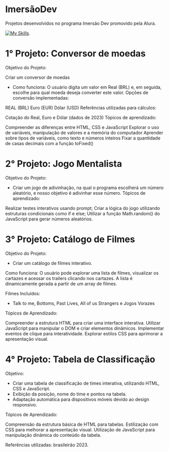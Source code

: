 # ImersãoDev 
Projetos desenvolvidos no programa Imersão Dev promovido pela Alura.

[![My Skills](https://skillicons.dev/icons?i=html,css,javascript&theme=light)](https://skillicons.dev).

# 1° Projeto: Conversor de moedas
Objetivo do Projeto:

Criar um conversor de moedas
- Como funciona: O usuário digita um valor em Real (BRL) e, em seguida, escolhe para qual moeda deseja converter este valor. Opções de conversão implementadas:

REAL (BRL)
Euro (EUR)
Dólar (USD)
Referências utilizadas para cálculos:

Cotação do Real, Euro e Dólar (dados de 2023)
Tópicos de aprendizado:

Compreender as diferenças entre HTML, CSS e JavaScript
Explorar o uso de variáveis, manipulação de valores e a memória do computador
Aprender sobre tipos de variáveis, como texto e números inteiros
Fixar a quantidade de casas decimais com a função toFixed()

# 2° Projeto: Jogo Mentalista
Objetivo do Projeto:

- Criar um jogo de adivinhação, na qual o programa escolherá um número aleatório, e nosso objetivo é adivinhar esse número.
Tópicos de aprendizado:

Realizar testes interativos usando prompt;
Criar a lógica do jogo utilizando estruturas condicionais como if e else;
Utilizar a função Math.random() do JavaScript para gerar números aleatórios.

# 3° Projeto: Catálogo de Filmes 
Objetivo do Projeto:

- Criar um catálogo de filmes interativo.

Como funciona: O usuário pode explorar uma lista de filmes, visualizar os cartazes e acessar os trailers clicando nos cartazes. A lista é dinamicamente gerada a partir de um array de filmes.

Filmes Incluídos:
- Talk to me, Bottoms, Past Lives, All of us Strangers e Jogos Vorazes

Tópicos de Aprendizado:

Compreender a estrutura HTML para criar uma interface interativa.
Utilizar JavaScript para manipular o DOM e criar elementos dinâmicos.
Implementar eventos de clique para interatividade.
Explorar estilos CSS para aprimorar a apresentação visual.

# 4°  Projeto: Tabela de Classificação
Objetivo:

- Criar uma tabela de classificação de times interativa, utilizando HTML, CSS e JavaScript.
- Exibição da posição, nome do time e pontos na tabela.
- Adaptação automática para dispositivos móveis devido ao design responsivo.

Tópicos de Aprendizado:

Compreensão da estrutura básica de HTML para tabelas.
Estilização com CSS para melhorar a apresentação visual.
Utilização de JavaScript para manipulação dinâmica do conteúdo da tabela.

Referências utilizadas: brasileirão 2023. 
